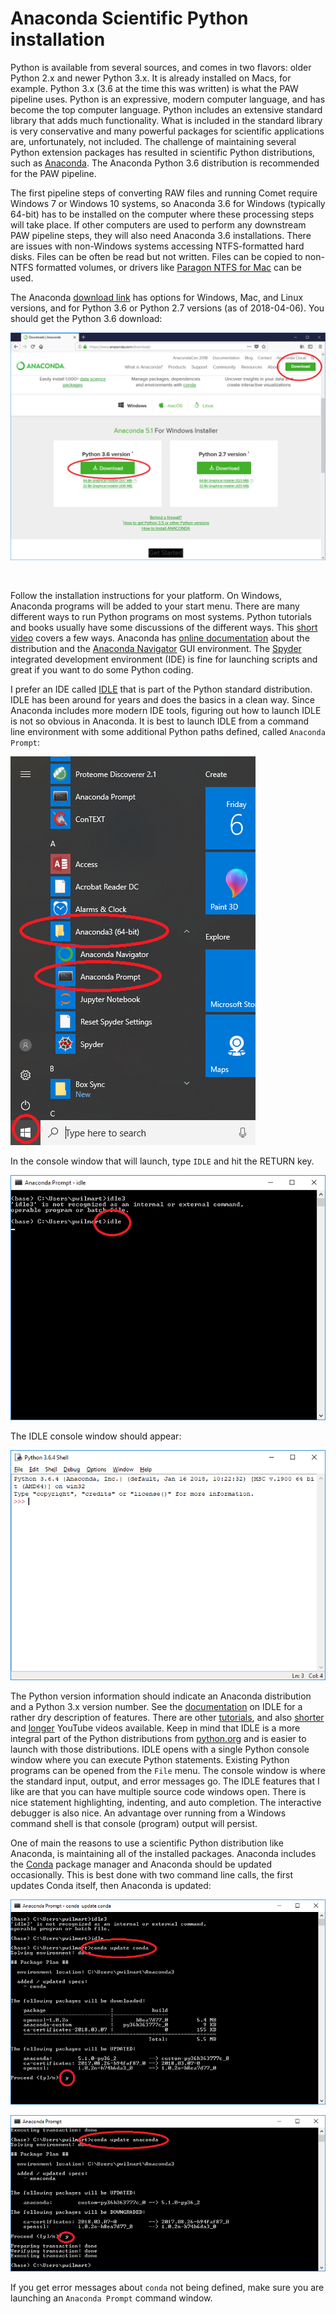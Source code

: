# Anaconda Scientific Python installation

Python is available from several sources, and comes in two flavors: older Python 2.x and newer Python 3.x. It is already installed on Macs, for example. Python 3.x (3.6 at the time this was written) is what the PAW pipeline uses. Python is an expressive, modern computer language, and has become the top computer language. Python includes an extensive standard library that adds much functionality. What is included in the standard library is very conservative and many powerful packages for scientific applications are, unfortunately, not included. The challenge of maintaining several Python extension packages has resulted in scientific Python distributions, such as [Anaconda](https://www.anaconda.com/what-is-anaconda/). The Anaconda Python 3.6 distribution is recommended for the PAW pipeline.

The first pipeline steps of converting RAW files and running Comet require Windows 7 or Windows 10 systems, so Anaconda 3.6 for Windows (typically 64-bit) has to be installed on the computer where these processing steps will take place. If other computers are used to perform any downstream PAW pipeline steps, they will also need Anaconda 3.6 installations. There are issues with non-Windows systems accessing NTFS-formatted hard disks. Files can be often be read but not written. Files can be copied to non-NTFS formatted volumes, or drivers like [Paragon NTFS for Mac](https://www.paragon-software.com/ufsdhome/store/ntfs-mac/) can be used.

The Anaconda [download link](https://www.anaconda.com/download/#windows) has options for Windows, Mac, and Linux versions, and for Python 3.6 or Python 2.7 versions (as of 2018-04-06). You should get the Python 3.6 download:

![Anaconda_download](images/Anaconda_download.png)

<br>

Follow the installation instructions for your platform. On Windows, Anaconda programs will be added to your start menu. There are many different ways to run Python programs on most systems. Python tutorials and books usually have some discussions of the different ways. This [short video](https://www.youtube.com/watch?v=IZj8hLrkABs) covers a few ways. Anaconda has [online documentation](https://docs.anaconda.com/anaconda/) about the distribution and the [Anaconda Navigator](https://docs.anaconda.com/anaconda/navigator/) GUI environment. The [Spyder](https://pythonhosted.org/spyder/) integrated development environment (IDE) is fine for launching scripts and great if you want to do some Python coding.

I prefer an IDE called [IDLE](https://docs.python.org/3/library/idle.html) that is part of the Python standard distribution. IDLE has been around for years and does the basics in a clean way. Since Anaconda includes more modern IDE tools, figuring out how to launch IDLE is not so obvious in Anaconda. It is best to launch IDLE from a command line environment with some additional Python paths defined, called `Anaconda Prompt`:

![Anaconda_start_menu](images/Anaconda_start_menu.png)

In the console window that will launch, type `IDLE` and hit the RETURN key.

![Ananda_console](images/Anaconda_console.png)

The IDLE console window should appear:

![Idle_console](images/Idle_console.png)

The Python version information should indicate an Anaconda distribution and a Python 3.x version number. See the [documentation](https://docs.python.org/3/library/idle.html) on IDLE for a rather dry description of features. There are other [tutorials](https://www.cs.uky.edu/~keen/help/python-tutorial/Lab0.html), and also [shorter](https://www.youtube.com/watch?v=lBkcDFRA958) and [longer](https://www.youtube.com/watch?v=2Thymdugfp4) YouTube videos available. Keep in mind that IDLE is a more integral part of the Python distributions from [python.org](https://www.python.org/) and is easier to launch with those distributions. IDLE opens with a single Python console window where you can execute Python statements. Existing Python programs can be opened from the `File` menu. The console window is where the standard input, output, and error messages go. The IDLE features that I like are that you can have multiple source code windows open. There is nice statement highlighting, indenting, and auto completion. The interactive debugger is also nice. An advantage over running from a Windows command shell is that console (program) output will persist.

One of main the reasons to use a scientific Python distribution like Anaconda, is maintaining all of the installed packages. Anaconda includes the [Conda](https://conda.io/docs/) package manager and Anaconda should be updated occasionally. This is best done with two command line calls, the first updates Conda itself, then Anaconda is updated:

![Conda_update](images/Conda_update_conda.png)

![Anaconda_update](images/Conda_update_anaconda.png)

If you get error messages about `conda` not being defined, make sure you are launching an `Anaconda Prompt` command window.  
